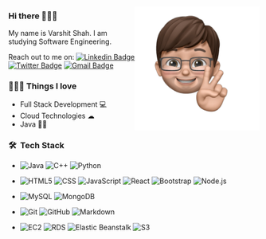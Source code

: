 [<img align="right" width="250" height="auto" src="./animoji-v1.png">](https://linkedin.com/in/varshit-shah/)


### Hi there 🙋🏻‍♂️

My name is Varshit Shah. I am studying Software Engineering.

Reach out to me on:
[![Linkedin Badge](https://img.shields.io/badge/-LinkedIn-blue?style=flat-square&logo=Linkedin&logoColor=white&link=https://www.linkedin.com/in/varshit-shah/)](https://www.linkedin.com/in/varshit-shah/) [![Twitter Badge](https://img.shields.io/badge/-Twitter-1ca0f1?style=flat-square&labelColor=1ca0f1&logo=twitter&logoColor=white&link=https://twitter.com/Varshit07)](https://twitter.com/Varshit07) [![Gmail Badge](https://img.shields.io/badge/-Gmail-c14438?style=flat-square&logo=Gmail&logoColor=white&link=mailto:varshitshah97@gmail.com)](mailto:varshitshah97@gmail.com)

### 👨🏻‍💻 Things I love 
- Full Stack Development 💻
- Cloud Technologies ☁
- Java ✍🏻

### 🛠 &nbsp;Tech Stack

-  ![Java](https://img.shields.io/badge/-Java-333333?style=flat&logo=Java&logoColor=007396)   ![C++](https://img.shields.io/badge/-C++-333333?style=flat&logo=C%2B%2B&logoColor=00599C) ![Python](https://img.shields.io/badge/-Python-333333?style=flat&logo=python)

- ![HTML5](https://img.shields.io/badge/-HTML5-333333?style=flat&logo=HTML5) ![CSS](https://img.shields.io/badge/-CSS-333333?style=flat&logo=CSS3&logoColor=1572B6) ![JavaScript](https://img.shields.io/badge/-JavaScript-333333?style=flat&logo=javascript)  ![React](https://img.shields.io/badge/-React-333333?style=flat&logo=react) ![Bootstrap](https://img.shields.io/badge/-Bootstrap-333333?style=flat&logo=bootstrap&logoColor=563D7C) ![Node.js](https://img.shields.io/badge/-Node.js-333333?style=flat&logo=node.js)

- ![MySQL](https://img.shields.io/badge/-MySQL-333333?style=flat&logo=mysql) ![MongoDB](https://img.shields.io/badge/-MongoDB-333333?style=flat&logo=mongodb)

- ![Git](https://img.shields.io/badge/-Git-333333?style=flat&logo=git) ![GitHub](https://img.shields.io/badge/-GitHub-333333?style=flat&logo=github) ![Markdown](https://img.shields.io/badge/-Markdown-333333?style=flat&logo=markdown)

- ![EC2](https://img.shields.io/badge/-EC2-333333?style=flat&logo=amazon-aws) ![RDS](https://img.shields.io/badge/-RDS-333333?style=flat&logo=amazon-aws) ![Elastic Beanstalk](https://img.shields.io/badge/-Elastic%20Beanstalk-333333?style=flat&logo=amazon-aws) ![S3](https://img.shields.io/badge/-S3-333333?style=flat&logo=amazon-aws)

<!--
**Varshit07/Varshit07** is a ✨ _special_ ✨ repository because its `README.md` (this file) appears on your GitHub profile.

Here are some ideas to get you started:

- 🔭 I’m currently working on ...
- 🌱 I’m currently learning ...
- 👯 I’m looking to collaborate on ...
- 🤔 I’m looking for help with ...
- 💬 Ask me about ...
- 📫 How to reach me: ...
- 😄 Pronouns: ...
- ⚡ Fun fact: ...
-->
